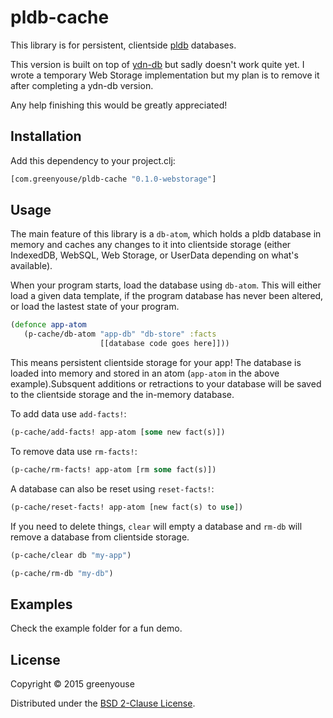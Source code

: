 # pldb-cache

This library is for persistent, clientside
[pldb](https://github.com/clojure/core.logic) databases.

This version is built on top of [ydn-db](http://dev.yathit.com/) but
sadly doesn't work quite yet. I wrote a temporary Web Storage
implementation but my plan is to remove it after completing a ydn-db
version.  

Any help finishing this would be greatly appreciated!

## Installation

Add this dependency to your project.clj:
```clj
[com.greenyouse/pldb-cache "0.1.0-webstorage"]
```

## Usage

The main feature of this library is a `db-atom`, which holds a pldb
database in memory and caches any changes to it into clientside storage
(either IndexedDB, WebSQL, Web Storage, or UserData depending on what's
available). 

When your program starts, load the database using `db-atom`. This
will either load a given data template, if the  program database has
never been altered, or load the lastest state of your program. 

```clj
(defonce app-atom
   (p-cache/db-atom "app-db" "db-store" :facts
                    [[database code goes here]]))
```

This means persistent clientside storage for your app! The database is
loaded into memory and stored in an atom (`app-atom` in the above
example).Subsquent additions or retractions to your database will be
saved to the clientside storage and the in-memory database.

To add data use `add-facts!`:

```clj
(p-cache/add-facts! app-atom [some new fact(s)])
```

To remove data use `rm-facts!`:

```clj
(p-cache/rm-facts! app-atom [rm some fact(s)])
```

A database can also be reset using `reset-facts!`:

```clj
(p-cache/reset-facts! app-atom [new fact(s) to use])
```

If you need to delete things, `clear` will empty a database and `rm-db`
will remove a database from clientside storage.

```clj
(p-cache/clear db "my-app")

(p-cache/rm-db "my-db")
```

## Examples

Check the example folder for a fun demo.


## License

Copyright © 2015 greenyouse

Distributed under the [BSD 2-Clause License](http://www.opensource.org/licenses/BSD-2-Clause).

